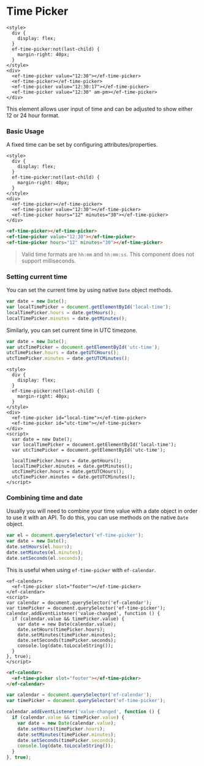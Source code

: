 # Time Picker

```live(preview)
<style>
  div {
    display: flex;
  }
  ef-time-picker:not(last-child) {
    margin-right: 40px;
  }
</style>
<div>
  <ef-time-picker value="12:30"></ef-time-picker>
  <ef-time-picker></ef-time-picker>
  <ef-time-picker value="12:30:17"></ef-time-picker>
  <ef-time-picker value="12:30" am-pm></ef-time-picker>
</div>
```

This element allows user input of time and can be adjusted to show either 12 or 24 hour format.

### Basic Usage

A fixed time can be set by configuring attributes/properties.

```live
<style>
  div {
    display: flex;
  }
  ef-time-picker:not(last-child) {
    margin-right: 40px;
  }
</style>
<div>
  <ef-time-picker></ef-time-picker>
  <ef-time-picker value="12:30"></ef-time-picker>
  <ef-time-picker hours="12" minutes="30"></ef-time-picker>
</div>
```

```html
<ef-time-picker></ef-time-picker>
<ef-time-picker value="12:30"></ef-time-picker>
<ef-time-picker hours="12" minutes="30"></ef-time-picker>
```

> Valid time formats are `hh:mm` and `hh:mm:ss`. This component does not support milliseconds.

### Setting current time

You can set the current time by using native `Date` object methods. 

```js
var date = new Date();
var localTimePicker = document.getElementById('local-time');
localTimePicker.hours = date.getHours();
localTimePicker.minutes = date.getMinutes();
```

Similarly, you can set current time in UTC timezone.

```js
var date = new Date();
var utcTimePicker = document.getElementById('utc-time');
utcTimePicker.hours = date.getUTCHours();
utcTimePicker.minutes = date.getUTCMinutes();
```

```live
<style>
  div {
    display: flex;
  }
  ef-time-picker:not(last-child) {
    margin-right: 40px;
  }
</style>
<div>
  <ef-time-picker id="local-time"></ef-time-picker>
  <ef-time-picker id="utc-time"></ef-time-picker>
</div>
<script>
  var date = new Date();
  var localTimePicker = document.getElementById('local-time');
  var utcTimePicker = document.getElementById('utc-time');

  localTimePicker.hours = date.getHours();
  localTimePicker.minutes = date.getMinutes();
  utcTimePicker.hours = date.getUTCHours();
  utcTimePicker.minutes = date.getUTCMinutes();
</script>
```

### Combining time and date

Usually you will need to combine your time value with a date object in order to use it with an API. To do this, you can use methods on the native `Date` object.

```js
var el = document.querySelector('ef-time-picker');
var date = new Date();
date.setHours(el.hours);
date.setMinutes(el.minutes);
date.setSeconds(el.seconds);
```

This is useful when using `ef-time-picker` with `ef-calendar`.

```live
<ef-calendar>
  <ef-time-picker slot="footer"></ef-time-picker>
</ef-calendar>
<script>
var calendar = document.querySelector('ef-calendar');
var timePicker = document.querySelector('ef-time-picker');
calendar.addEventListener('value-changed', function () {
  if (calendar.value && timePicker.value) {
    var date = new Date(calendar.value);
    date.setHours(timePicker.hours);
    date.setMinutes(timePicker.minutes);
    date.setSeconds(timePicker.seconds);
    console.log(date.toLocaleString());
  }
}, true);
</script>
```

```html
<ef-calendar>
  <ef-time-picker slot="footer"></ef-time-picker>
</ef-calendar>
```

```js
var calendar = document.querySelector('ef-calendar');
var timePicker = document.querySelector('ef-time-picker');

calendar.addEventListener('value-changed', function () {
  if (calendar.value && timePicker.value) {
    var date = new Date(calendar.value);
    date.setHours(timePicker.hours);
    date.setMinutes(timePicker.minutes);
    date.setSeconds(timePicker.seconds);
    console.log(date.toLocaleString());
  }
}, true);
```
